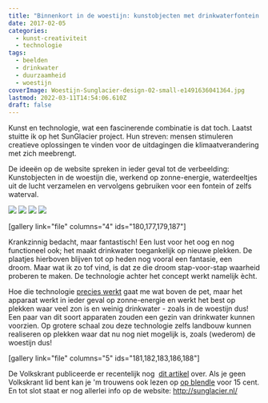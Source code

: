 ```yaml
---
title: "Binnenkort in de woestijn: kunstobjecten met drinkwaterfontein!"
date: 2017-02-05
categories:
  - kunst-creativiteit
  - technologie
tags:
  - beelden
  - drinkwater
  - duurzaamheid
  - woestijn
coverImage: Woestijn-Sunglacier-design-02-small-e1491636041364.jpg
lastmod: 2022-03-11T14:54:06.610Z
draft: false
---
```

Kunst en technologie, wat een fascinerende combinatie is dat toch. Laatst stuitte ik op het SunGlacier project. Hun streven: mensen stimuleren creatieve oplossingen te vinden voor de uitdagingen die klimaatverandering met zich meebrengt.

De ideeën op de website spreken in ieder geval tot de verbeelding: Kunstobjecten in de woestijn die, werkend op zonne-energie, waterdeeltjes uit de lucht verzamelen en vervolgens gebruiken voor een fontein of zelfs waterval.

![](/images/Woestijn-Sunglacier-design-02-small-e1491636041364.jpg) ![](/images/Woestijn-Sunglacier-design-02-small-e1491636041364.jpg) ![](/images/Woestijn-Sunglacier-design-02-small-e1491636041364.jpg) ![](/images/Woestijn-Sunglacier-design-02-small-e1491636041364.jpg)

\[gallery link="file" columns="4" ids="180,177,179,187"]

Krankzinnig bedacht, maar fantastisch! Een lust voor het oog en nog functioneel ook; het maakt drinkwater toegankelijk op nieuwe plekken. De plaatjes hierboven blijven tot op heden nog vooral een fantasie, een droom. Maar wat ik zo tof vind, is dat ze die droom stap-voor-stap waarheid proberen te maken. De technologie achter het concept werkt namelijk ècht.

Hoe die technologie [precies werkt](http://sunglacier.nl/sunglaciers-dc03-breakthrough-technology-now-online) gaat me wat boven de pet, maar het apparaat werkt in ieder geval op zonne-energie en werkt het best op plekken waar veel zon is en weinig drinkwater - zoals in de woestijn dus! Een paar van dit soort apparaten zouden een gezin van drinkwater kunnen voorzien. Op grotere schaal zou deze technologie zelfs landbouw kunnen realiseren op plekken waar dat nu nog niet mogelijk is, zoals (wederom) de woestijn dus!

\[gallery link="file" columns="5" ids="181,182,183,186,188"]

De Volkskrant publiceerde er recentelijk nog  [dit artikel](https://blendle.com/i/de-volkskrant/zonnewater/bnl-vkn-20170204-7703889?sharer=eyJ2ZXJzaW9uIjoiMSIsInVpZCI6InN0aWpuYmllbWFucyIsIml0ZW1faWQiOiJibmwtdmtuLTIwMTcwMjA0LTc3MDM4ODkifQ%3D%3D) over. Als je geen Volkskrant lid bent kan je 'm trouwens ook lezen op [op blendle](http://www.volkskrant.nl/wetenschap/dit-apparaat-produceert-drinkwater-met-zonne-energie~a4457557/?utm_content=bufferef8db&utm_medium=social&utm_source=app.net&utm_campaign=buffer) voor 15 cent. En tot slot staat er nog allerlei info op de website: <http://sunglacier.nl/>